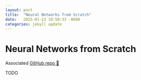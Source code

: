 ```yaml
---
layout: post
title:  "Neural Networks from Scratch"
date:   2025-01-23 19:58:33 -0600
categories: jekyll update
---
```


# Neural Networks from Scratch

Associated [GitHub repo 👾](https://github.com/JackHanke/nets)

TODO


